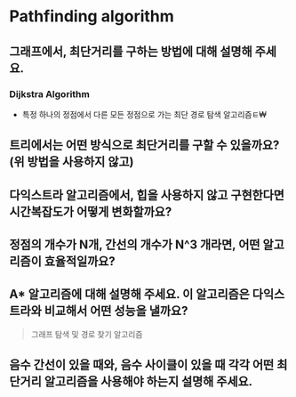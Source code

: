 # Pathfinding algorithm

## 그래프에서, 최단거리를 구하는 방법에 대해 설명해 주세요.

### Dijkstra Algorithm

- 특정 하나의 정점에서 다른 모든 정점으로 가는 최단 경로 탐색 알고리즘ㅌ₩

## 트리에서는 어떤 방식으로 최단거리를 구할 수 있을까요? (위 방법을 사용하지 않고)

## 다익스트라 알고리즘에서, 힙을 사용하지 않고 구현한다면 시간복잡도가 어떻게 변화할까요?

## 정점의 개수가 N개, 간선의 개수가 N^3 개라면, 어떤 알고리즘이 효율적일까요?

## A\* 알고리즘에 대해 설명해 주세요. 이 알고리즘은 다익스트라와 비교해서 어떤 성능을 낼까요?

> 그래프 탐색 및 경로 찾기 알고리즘


## 음수 간선이 있을 때와, 음수 사이클이 있을 때 각각 어떤 최단거리 알고리즘을 사용해야 하는지 설명해 주세요.

